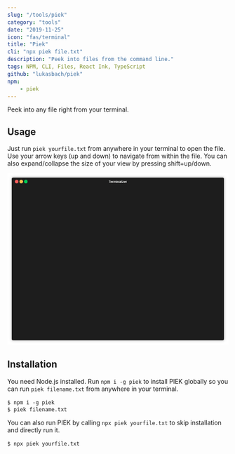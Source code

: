 ```yaml
---
slug: "/tools/piek"
category: "tools"
date: "2019-11-25"
icon: "fas/terminal"
title: "Piek"
cli: "npx piek file.txt"
description: "Peek into files from the command line."
tags: NPM, CLI, Files, React Ink, TypeScript
github: "lukasbach/piek"
npm: 
    - piek
---
```


Peek into any file right from your terminal. 

## Usage

Just run ``piek yourfile.txt`` from anywhere in your terminal to open the file.
Use your arrow keys (up and down) to navigate from within the file. You can also
expand/collapse the size of your view by pressing shift+up/down.

![PIEK usage demo](https://raw.githubusercontent.com/lukasbach/piek/master/demo.gif "PIEK usage demo")

## Installation

You need Node.js installed. Run ``npm i -g piek`` to install PIEK globally so you can run 
``piek filename.txt`` from anywhere in your terminal.

    $ npm i -g piek
    $ piek filename.txt

You can also run PIEK by calling ``npx piek yourfile.txt`` to skip installation and directly
run it.

    $ npx piek yourfile.txt
